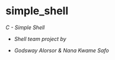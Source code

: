 # simple_shell
*C - Simple Shell*

- *_Shell team project by_*

- *Godsway Alorsor & Nana Kwame Safo*



